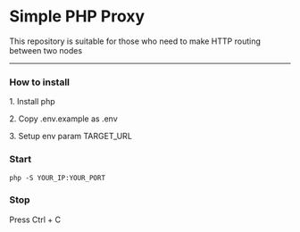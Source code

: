 <h1>Simple PHP Proxy</h1>
<p>This repository is suitable for those who need to make HTTP routing between two nodes</p>
<hr>
<h3>How to install</h3>
<p>1. Install php</p>
<p>2. Copy .env.example as .env</p>
<p>3. Setup env param TARGET_URL</p>
<h3>Start</h3>
<code>php -S YOUR_IP:YOUR_PORT</code>
<h3>Stop</h3>
<p>Press Ctrl + C</p>